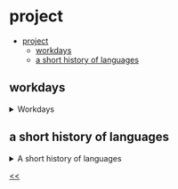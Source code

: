 # project

- [project](#project)
  - [workdays](#workdays)
  - [a short history of languages](#a-short-history-of-languages)
 
## workdays
<details>
<summary>Workdays</summary>

### description
Imagine that you are the head of your company and have to make a calendar of workdays for your employees.

Using the `switch` statement, show `Yes, you should go to work` in the `console.log` if the value is between `1` and `5`, inclusively. Otherwise, show `No, this is your well-deserved weekend!`

### examples
**Sample Input 1:**
```
1
```

**Sample Output 1:**
```
Yes, you should go to work
```

### solution
[workdays.js](./workdays.js)

</details>
 
## a short history of languages
<details>
<summary>A short history of languages</summary>

### description
Rewrite the `languageInfo` function using the `switch` operator.

```javascript
function languageInfo(language) {
  if (language === "JavaScript"){
    console.log("Begins on December 4, 1995");
  } else if (language === "Java") {
    console.log("Begins on May 23, 1995");
  } else if (language === "PHP") {
    console.log("Begins on June 8, 1995");
  }
}
```

### examples
**Sample Input 1:**
```
JavaScript

```

**Sample Output 1:**
```
Begins on December 4, 1995
```

### solution
[language-info.js](./language-info.js)

</details>

[<<](../../../README.md)
<!--
:%s/\(Sample \(Input\|Output\) \d:\)\n\(.*\)/```\r\r**\1**\r```\3/gc
-->
